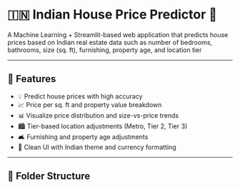 # 🇮🇳 Indian House Price Predictor 🏡

A Machine Learning + Streamlit-based web application that predicts house prices based on Indian real estate data such as number of bedrooms, bathrooms, size (sq. ft), furnishing, property age, and location tier

---

## 🚀 Features

- 💡 Predict house prices with high accuracy
- 📈 Price per sq. ft and property value breakdown
- 📊 Visualize price distribution and size-vs-price trends
- 🏙️ Tier-based location adjustments (Metro, Tier 2, Tier 3)
- 🛋️ Furnishing and property age adjustments
- 🎨 Clean UI with Indian theme and currency formatting

---

## 📁 Folder Structure

